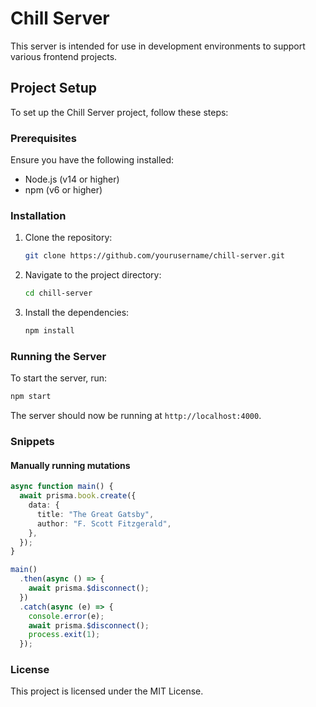 # Chill Server

This server is intended for use in development environments to support various frontend projects.

## Project Setup

To set up the Chill Server project, follow these steps:

### Prerequisites

Ensure you have the following installed:

- Node.js (v14 or higher)
- npm (v6 or higher)

### Installation

1. Clone the repository:
   ```sh
   git clone https://github.com/yourusername/chill-server.git
   ```
2. Navigate to the project directory:
   ```sh
   cd chill-server
   ```
3. Install the dependencies:
   ```sh
   npm install
   ```

### Running the Server

To start the server, run:

```sh
npm start
```

The server should now be running at `http://localhost:4000`.

### Snippets

#### Manually running mutations
```ts
async function main() {
  await prisma.book.create({
    data: {
      title: "The Great Gatsby",
      author: "F. Scott Fitzgerald",
    },
  });
}

main()
  .then(async () => {
    await prisma.$disconnect();
  })
  .catch(async (e) => {
    console.error(e);
    await prisma.$disconnect();
    process.exit(1);
  });
```

### License

This project is licensed under the MIT License.
